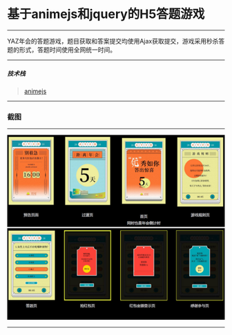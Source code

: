 # 基于animejs和jquery的H5答题游戏

---

 YAZ年会的答题游戏，题目获取和答案提交均使用Ajax获取提交，游戏采用秒杀答题的形式，答题时间使用全网统一时间。
 
---

##### 技术栈

> [animejs](http://animejs.com/)

---
### 截图

---

![print](./print/p1.jpg)
![print](./print/p2.jpg)

---